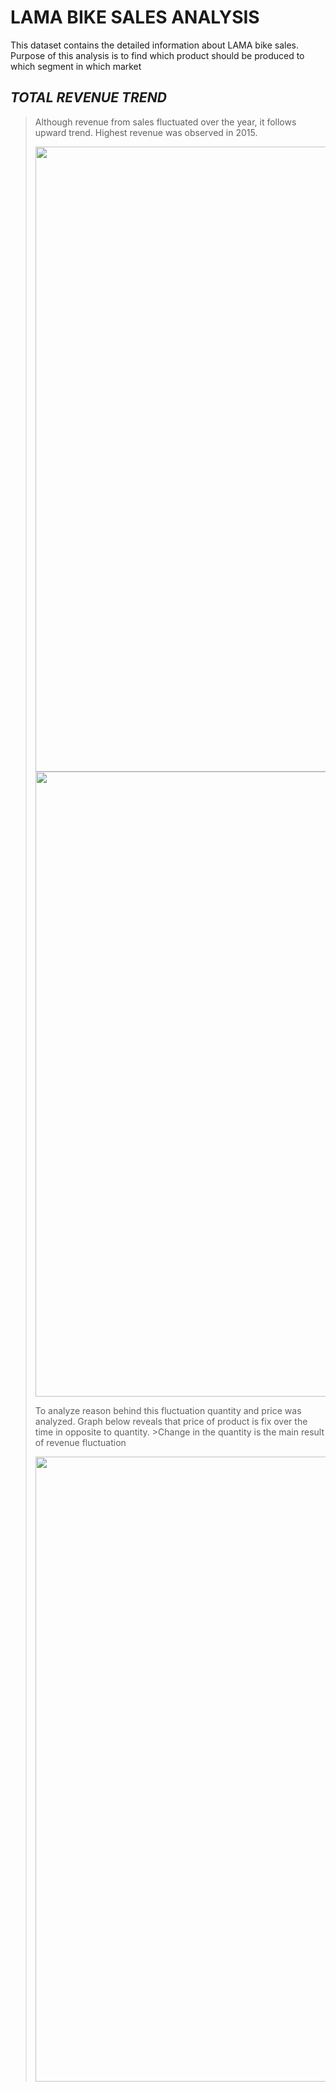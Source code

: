 # LAMA BIKE SALES ANALYSIS
This dataset contains the detailed information about LAMA bike sales.
Purpose of this analysis is to find which product should be produced to which segment in which market

## ***TOTAL REVENUE TREND***
> Although revenue from sales fluctuated over the year, it follows upward trend. Highest revenue was observed in 2015.
>
><img src ="link" width="1000" height="auto" >
><img src ="https://github.com/arzurahimli/LAMA-BIKE-SALES-ANALYSIS/blob/main/Review/Images/Total%20Revenue%20by%20Year.png" width="1000" height="auto" >
>
>To analyze reason behind this fluctuation quantity and price was analyzed. Graph below reveals that price of product is fix over the time in opposite to quantity. >Change in the quantity is the main result of revenue fluctuation
>
><img src ="https://github.com/arzurahimli/LAMA-BIKE-SALES-ANALYSIS/blob/main/Review/Images/Quantity%20and%20Price%20Change.png" width="1000" height="auto" >


